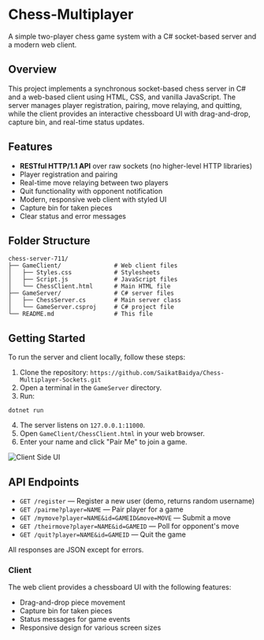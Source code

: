 ﻿# Chess-Multiplayer

A simple two-player chess game system with a C# socket-based server and a modern web client.

## Overview

This project implements a synchronous socket-based chess server in C# and a web-based client using HTML, CSS, and vanilla JavaScript. The server manages player registration, pairing, move relaying, and quitting, while the client provides an interactive chessboard UI with drag-and-drop, capture bin, and real-time status updates.

## Features

- **RESTful HTTP/1.1 API** over raw sockets (no higher-level HTTP libraries)
- Player registration and pairing
- Real-time move relaying between two players
- Quit functionality with opponent notification
- Modern, responsive web client with styled UI
- Capture bin for taken pieces
- Clear status and error messages

## Folder Structure

```
chess-server-711/
├── GameClient/               # Web client files
│   ├── Styles.css            # Stylesheets
│   ├── Script.js             # JavaScript files
│   └── ChessClient.html      # Main HTML file
├── GameServer/               # C# server files
│   ├── ChessServer.cs        # Main server class
│   └── GameServer.csproj     # C# project file
└── README.md                 # This file
```

## Getting Started

To run the server and client locally, follow these steps:

1. Clone the repository: `https://github.com/SaikatBaidya/Chess-Multiplayer-Sockets.git`
2. Open a terminal in the `GameServer` directory.
3. Run:
```
dotnet run
```
4. The server listens on `127.0.0.1:11000`.
5. Open `GameClient/ChessClient.html` in your web browser.
6. Enter your name and click "Pair Me" to join a game.

![Client Side UI](https://github.com/SaikatBaidya/Chess-Server-711/blob/8a7792021027d02e0590f948f005d52c5e46b7fe/client%20ss.png)

## API Endpoints

- `GET /register` — Register a new user (demo, returns random username)
- `GET /pairme?player=NAME` — Pair player for a game
- `GET /mymove?player=NAME&id=GAMEID&move=MOVE` — Submit a move
- `GET /theirmove?player=NAME&id=GAMEID` — Poll for opponent's move
- `GET /quit?player=NAME&id=GAMEID` — Quit the game

All responses are JSON except for errors.

### Client

The web client provides a chessboard UI with the following features:

- Drag-and-drop piece movement
- Capture bin for taken pieces
- Status messages for game events
- Responsive design for various screen sizes
